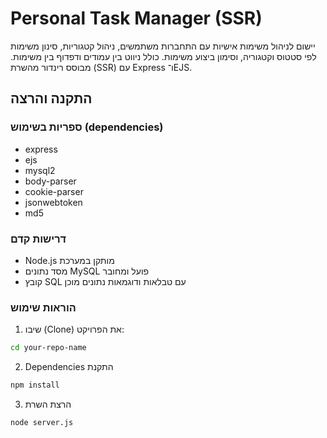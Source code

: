 # Personal Task Manager (SSR)

יישום לניהול משימות אישיות עם התחברות משתמשים, ניהול קטגוריות, סינון משימות לפי סטטוס וקטגוריה, וסימון ביצוע משימות. כולל ניווט בין עמודים ודפדוף בין משימות. מבוסס רינדור מהשרת (SSR) עם Express ו־EJS.

## התקנה והרצה

### ספריות בשימוש (dependencies)
- express
- ejs
- mysql2
- body-parser
- cookie-parser
- jsonwebtoken
- md5

### דרישות קדם
- Node.js מותקן במערכת
- מסד נתונים MySQL פועל ומחובר
- קובץ SQL עם טבלאות ודוגמאות נתונים מוכן

### הוראות שימוש

1. שיבו (Clone) את הפרויקט:
```bash
cd your-repo-name
```

2. Dependencies התקנת 
```bash
npm install
```

3. הרצת השרת 
```bash
node server.js
```
